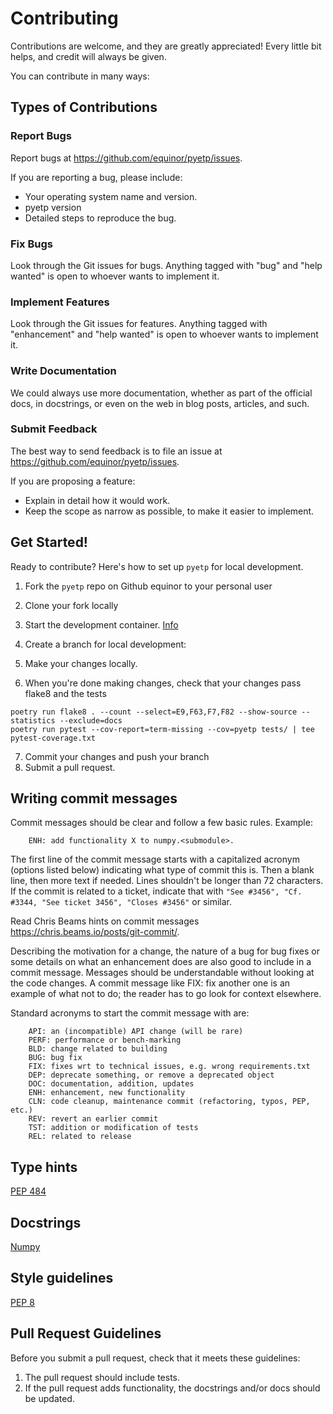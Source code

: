 # Contributing

Contributions are welcome, and they are greatly appreciated! Every
little bit helps, and credit will always be given.

You can contribute in many ways:

## Types of Contributions

### Report Bugs

Report bugs at https://github.com/equinor/pyetp/issues.

If you are reporting a bug, please include:

* Your operating system name and version.
* pyetp version
* Detailed steps to reproduce the bug.

### Fix Bugs

Look through the Git issues for bugs. Anything tagged with "bug"
and "help wanted" is open to whoever wants to implement it.

### Implement Features

Look through the Git issues for features. Anything tagged with "enhancement"
and "help wanted" is open to whoever wants to implement it.

### Write Documentation

We could always use more documentation, whether as part of the
official docs, in docstrings, or even on the web in blog posts,
articles, and such.

### Submit Feedback

The best way to send feedback is to file an issue
at https://github.com/equinor/pyetp/issues.

If you are proposing a feature:

* Explain in detail how it would work.
* Keep the scope as narrow as possible, to make it easier to implement.

## Get Started!

Ready to contribute? Here's how to set up ``pyetp`` for local development.

1. Fork the ``pyetp`` repo on Github equinor to your personal user
2. Clone your fork locally
3. Start the development container. [Info](https://containers.dev/)
4. Create a branch for local development:
5. Make your changes locally.

6. When you're done making changes, check that your changes pass flake8 and the tests
```
poetry run flake8 . --count --select=E9,F63,F7,F82 --show-source --statistics --exclude=docs
poetry run pytest --cov-report=term-missing --cov=pyetp tests/ | tee pytest-coverage.txt
```

7. Commit your changes and push your branch
8. Submit a pull request.


## Writing commit messages

Commit messages should be clear and follow a few basic rules. Example:

```
    ENH: add functionality X to numpy.<submodule>.
```
The first line of the commit message starts with a capitalized acronym
(options listed below) indicating what type of commit this is.  Then a blank
line, then more text if needed.  Lines shouldn't be longer than 72
characters.  If the commit is related to a ticket, indicate that with
``"See #3456", "Cf. #3344, "See ticket 3456", "Closes #3456"`` or similar.

Read Chris Beams hints on commit messages <https://chris.beams.io/posts/git-commit/>.

Describing the motivation for a change, the nature of a bug for bug fixes or
some details on what an enhancement does are also good to include in a commit message.
Messages should be understandable without looking at the code changes.
A commit message like FIX: fix another one is an example of what not to do;
the reader has to go look for context elsewhere.

Standard acronyms to start the commit message with are:

```
    API: an (incompatible) API change (will be rare)
    PERF: performance or bench-marking
    BLD: change related to building
    BUG: bug fix
    FIX: fixes wrt to technical issues, e.g. wrong requirements.txt
    DEP: deprecate something, or remove a deprecated object
    DOC: documentation, addition, updates
    ENH: enhancement, new functionality
    CLN: code cleanup, maintenance commit (refactoring, typos, PEP, etc.)
    REV: revert an earlier commit
    TST: addition or modification of tests
    REL: related to release
```

## Type hints

[PEP 484](https://peps.python.org/pep-0484/)

## Docstrings

[Numpy](https://numpydoc.readthedocs.io/en/latest/format.html)

## Style guidelines

[PEP 8](https://peps.python.org/pep-0008/)

## Pull Request Guidelines

Before you submit a pull request, check that it meets these guidelines:

1. The pull request should include tests.
2. If the pull request adds functionality, the docstrings and/or docs should be updated.


